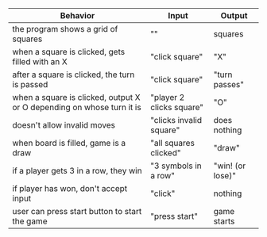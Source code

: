 | Behavior                                                              | Input                    | Output           |
|-----------------------------------------------------------------------|--------------------------|------------------|
| the program shows a grid of squares                                   | ""                       | squares          |
| when a square is clicked, gets filled with an X                       | "click square"           | "X"              |
| after a square is clicked, the turn is passed                         | "click square"           | "turn passes"    |
| when a square is clicked, output X or O depending on whose turn it is | "player 2 clicks square" | "O"              |
| doesn't allow invalid moves                                           | "clicks invalid square"  | does nothing     |
| when board is filled, game is a draw                                  | "all squares clicked"    | "draw"           |
| if a player gets 3 in a row, they win                                 | "3 symbols in a row"     | "win! (or lose)" |
| if player has won, don't accept input                                 | "click"                  | nothing          |
| user can press start button to start the game                         | "press start"            | game starts      |
